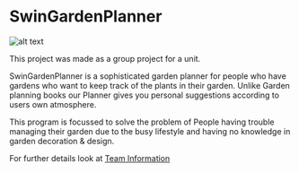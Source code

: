 # SwinGardenPlanner

![alt text](https://travis-ci.com/charliedua/SwinGardenPlanner.svg?token=Qs4NR3yhSy2tssrxqFqR&branch=master)

This project was made as a group project for a unit.

SwinGardenPlanner is a sophisticated garden planner for people who have gardens who want to keep track of the plants in their garden. Unlike Garden planning books our Planner gives you personal suggestions according to users own atmosphere.

This program is focussed to solve the problem of People having trouble managing their garden due to the busy lifestyle and having no knowledge in garden decoration & design.

For further details look at [Team Information](https://github.com/charliedua/SwinGardenPlanner/wiki/Team-Information)
